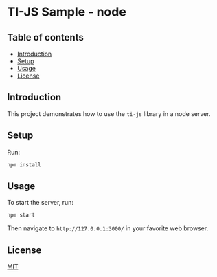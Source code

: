 # TI-JS Sample - node

## Table of contents

- [Introduction](#introduction)
- [Setup](#setup)
- [Usage](#usage)
- [License](#license)

## Introduction

This project demonstrates how to use the `ti-js` library in a node server.

## Setup

Run:
```sh
npm install
```

## Usage

To start the server, run:
```sh
npm start
```

Then navigate to `http://127.0.0.1:3000/` in your favorite web browser.

## License
[MIT](https://choosealicense.com/licenses/mit/)
